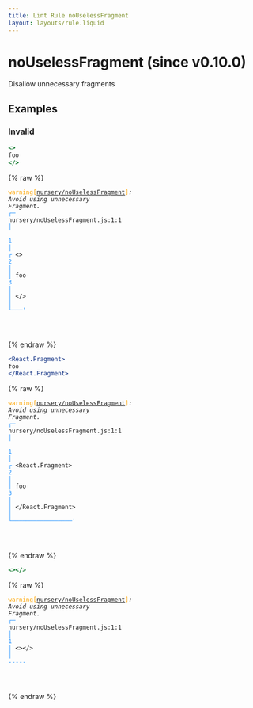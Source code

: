 ```yaml
---
title: Lint Rule noUselessFragment
layout: layouts/rule.liquid
---
```


# noUselessFragment (since v0.10.0)

Disallow unnecessary fragments

## Examples

### Invalid

```jsx
<>
foo
</>
```

{% raw %}<pre class="language-text"><code class="language-text"><span style="color: Orange;">warning</span><span style="color: Orange;">[</span><span style="color: Orange;"><a href="https://rome.tools/docs/lint/rules/noUselessFragment/">nursery/noUselessFragment</a></span><span style="color: Orange;">]</span><em>: </em><em>Avoid using unnecessary </em><em><em>Fragment</em></em><em>.</em>
  <span style="color: rgb(38, 148, 255);">┌</span><span style="color: rgb(38, 148, 255);">─</span> nursery/noUselessFragment.js:1:1
  <span style="color: rgb(38, 148, 255);">│</span>  
<span style="color: rgb(38, 148, 255);">1</span> <span style="color: rgb(38, 148, 255);">│</span> <span style="color: rgb(38, 148, 255);">┌</span> &lt;&gt;
<span style="color: rgb(38, 148, 255);">2</span> <span style="color: rgb(38, 148, 255);">│</span> <span style="color: rgb(38, 148, 255);">│</span> foo
<span style="color: rgb(38, 148, 255);">3</span> <span style="color: rgb(38, 148, 255);">│</span> <span style="color: rgb(38, 148, 255);">│</span> &lt;/&gt;
  <span style="color: rgb(38, 148, 255);">│</span> <span style="color: rgb(38, 148, 255);">└</span><span style="color: rgb(38, 148, 255);">─</span><span style="color: rgb(38, 148, 255);">─</span><span style="color: rgb(38, 148, 255);">─</span><span style="color: rgb(38, 148, 255);">'</span>

</code></pre>{% endraw %}

```jsx
<React.Fragment>
foo
</React.Fragment>
```

{% raw %}<pre class="language-text"><code class="language-text"><span style="color: Orange;">warning</span><span style="color: Orange;">[</span><span style="color: Orange;"><a href="https://rome.tools/docs/lint/rules/noUselessFragment/">nursery/noUselessFragment</a></span><span style="color: Orange;">]</span><em>: </em><em>Avoid using unnecessary </em><em><em>Fragment</em></em><em>.</em>
  <span style="color: rgb(38, 148, 255);">┌</span><span style="color: rgb(38, 148, 255);">─</span> nursery/noUselessFragment.js:1:1
  <span style="color: rgb(38, 148, 255);">│</span>  
<span style="color: rgb(38, 148, 255);">1</span> <span style="color: rgb(38, 148, 255);">│</span> <span style="color: rgb(38, 148, 255);">┌</span> &lt;React.Fragment&gt;
<span style="color: rgb(38, 148, 255);">2</span> <span style="color: rgb(38, 148, 255);">│</span> <span style="color: rgb(38, 148, 255);">│</span> foo
<span style="color: rgb(38, 148, 255);">3</span> <span style="color: rgb(38, 148, 255);">│</span> <span style="color: rgb(38, 148, 255);">│</span> &lt;/React.Fragment&gt;
  <span style="color: rgb(38, 148, 255);">│</span> <span style="color: rgb(38, 148, 255);">└</span><span style="color: rgb(38, 148, 255);">─</span><span style="color: rgb(38, 148, 255);">─</span><span style="color: rgb(38, 148, 255);">─</span><span style="color: rgb(38, 148, 255);">─</span><span style="color: rgb(38, 148, 255);">─</span><span style="color: rgb(38, 148, 255);">─</span><span style="color: rgb(38, 148, 255);">─</span><span style="color: rgb(38, 148, 255);">─</span><span style="color: rgb(38, 148, 255);">─</span><span style="color: rgb(38, 148, 255);">─</span><span style="color: rgb(38, 148, 255);">─</span><span style="color: rgb(38, 148, 255);">─</span><span style="color: rgb(38, 148, 255);">─</span><span style="color: rgb(38, 148, 255);">─</span><span style="color: rgb(38, 148, 255);">─</span><span style="color: rgb(38, 148, 255);">─</span><span style="color: rgb(38, 148, 255);">─</span><span style="color: rgb(38, 148, 255);">'</span>

</code></pre>{% endraw %}

```jsx
<></>
```

{% raw %}<pre class="language-text"><code class="language-text"><span style="color: Orange;">warning</span><span style="color: Orange;">[</span><span style="color: Orange;"><a href="https://rome.tools/docs/lint/rules/noUselessFragment/">nursery/noUselessFragment</a></span><span style="color: Orange;">]</span><em>: </em><em>Avoid using unnecessary </em><em><em>Fragment</em></em><em>.</em>
  <span style="color: rgb(38, 148, 255);">┌</span><span style="color: rgb(38, 148, 255);">─</span> nursery/noUselessFragment.js:1:1
  <span style="color: rgb(38, 148, 255);">│</span>
<span style="color: rgb(38, 148, 255);">1</span> <span style="color: rgb(38, 148, 255);">│</span> &lt;&gt;&lt;/&gt;
  <span style="color: rgb(38, 148, 255);">│</span> <span style="color: rgb(38, 148, 255);">-</span><span style="color: rgb(38, 148, 255);">-</span><span style="color: rgb(38, 148, 255);">-</span><span style="color: rgb(38, 148, 255);">-</span><span style="color: rgb(38, 148, 255);">-</span>

</code></pre>{% endraw %}

